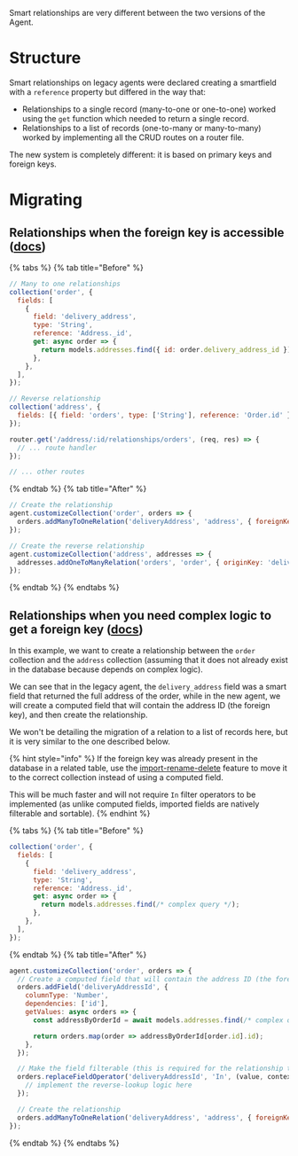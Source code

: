 Smart relationships are very different between the two versions of the Agent.

# Structure

Smart relationships on legacy agents were declared creating a smartfield with a `reference` property but differed in the way that:

- Relationships to a single record (many-to-one or one-to-one) worked using the `get` function which needed to return a single record.
- Relationships to a list of records (one-to-many or many-to-many) worked by implementing all the CRUD routes on a router file.

The new system is completely different: it is based on primary keys and foreign keys.

# Migrating

## Relationships when the foreign key is accessible ([docs](../../../../agent-customization/relationships/single-record.md))

{% tabs %} {% tab title="Before" %}

```javascript
// Many to one relationships
collection('order', {
  fields: [
    {
      field: 'delivery_address',
      type: 'String',
      reference: 'Address._id',
      get: async order => {
        return models.addresses.find({ id: order.delivery_address_id });
      },
    },
  ],
});

// Reverse relationship
collection('address', {
  fields: [{ field: 'orders', type: ['String'], reference: 'Order.id' }],
});

router.get('/address/:id/relationships/orders', (req, res) => {
  // ... route handler
});

// ... other routes
```

{% endtab %} {% tab title="After" %}

```javascript
// Create the relationship
agent.customizeCollection('order', orders => {
  orders.addManyToOneRelation('deliveryAddress', 'address', { foreignKey: 'deliveryAddressId' });
});

// Create the reverse relationship
agent.customizeCollection('address', addresses => {
  addresses.addOneToManyRelation('orders', 'order', { originKey: 'deliveryAddressId' });
});
```

{% endtab %} {% endtabs %}

## Relationships when you need complex logic to get a foreign key ([docs](../../../../agent-customization/relationships/computed-fks.md))

In this example, we want to create a relationship between the `order` collection and the `address` collection
(assuming that it does not already exist in the database because depends on complex logic).

We can see that in the legacy agent, the `delivery_address` field was a smart field that returned the full address of the order, while in the new agent, we will create a computed field that will contain the address ID (the foreign key), and then create the relationship.

We won't be detailing the migration of a relation to a list of records here, but it is very similar to the one described below.

{% hint style="info" %}
If the foreign key was already present in the database in a related table, use the [import-rename-delete](../../../../agent-customization/fields/import-rename-delete.md) feature to move it to the correct collection instead of using a computed field.

This will be much faster and will not require `In` filter operators to be implemented (as unlike computed fields, imported fields are natively filterable and sortable).
{% endhint %}

{% tabs %} {% tab title="Before" %}

```javascript
collection('order', {
  fields: [
    {
      field: 'delivery_address',
      type: 'String',
      reference: 'Address._id',
      get: async order => {
        return models.addresses.find(/* complex query */);
      },
    },
  ],
});
```

{% endtab %} {% tab title="After" %}

```javascript
agent.customizeCollection('order', orders => {
  // Create a computed field that will contain the address ID (the foreign key)
  orders.addField('deliveryAddressId', {
    columnType: 'Number',
    dependencies: ['id'],
    getValues: async orders => {
      const addressByOrderId = await models.addresses.find(/* complex query */);

      return orders.map(order => addressByOrderId[order.id].id);
    },
  });

  // Make the field filterable (this is required for the relationship to work, see documentation)
  orders.replaceFieldOperator('deliveryAddressId', 'In', (value, context) => {
    // implement the reverse-lookup logic here
  });

  // Create the relationship
  orders.addManyToOneRelation('deliveryAddress', 'address', { foreignKey: 'deliveryAddressId' });
});
```

{% endtab %} {% endtabs %}
